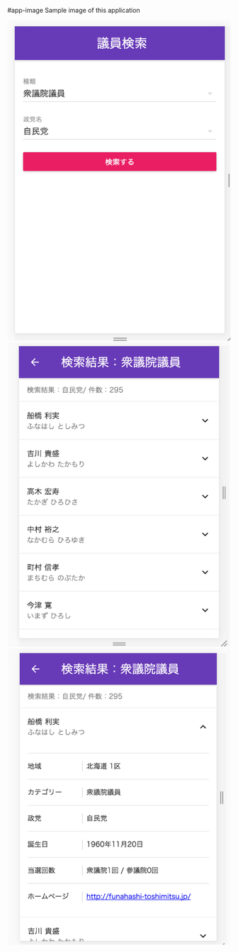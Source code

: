 #app-image
Sample image of this application

<img src="https://github.com/takahiro-saeki/img-bank/blob/master/react-politicians-library/4.png"/>  
<img src="https://github.com/takahiro-saeki/img-bank/blob/master/react-politicians-library/2.png"/>  
<img src="https://github.com/takahiro-saeki/img-bank/blob/master/react-politicians-library/1.png"/>  
